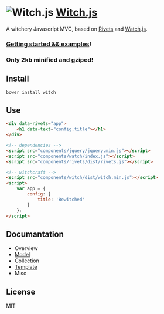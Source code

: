 ![Witch.js](http://witch.io/img/icon.png)&nbsp;[Witch.js](http://witch.io/)
=======

A witchery Javascript MVC, based on [Rivets](http://rivetsjs.com/) and [Watch.js](http://qix.github.io/watch.js/).

### [Getting started && examples](http://witch.io/)!
### Only 2kb minified and gziped!

Install
-------
`bower install witch`

Use
---
```html
<div data-rivets="app">
    <h1 data-text="config.title"></h1>
</div>

<!-- dependencies -->
<script src="components/jquery/jquery.min.js"></script>
<script src="components/watch/index.js"></script>
<script src="components/rivets/dist/rivets.js"></script>

<!-- witchcraft -->
<script src="components/witch/dist/witch.min.js"></script>
<script>
    var app = {
        config: {
            title: 'Bewitched'
        }
    };
</script>
```

Documantation
-------------

- Overview
- [Model](https://github.com/eyy/witch/wiki/Model)
- Collection
- [Template](https://github.com/eyy/witch/wiki/Template)
- Misc

License
----
MIT